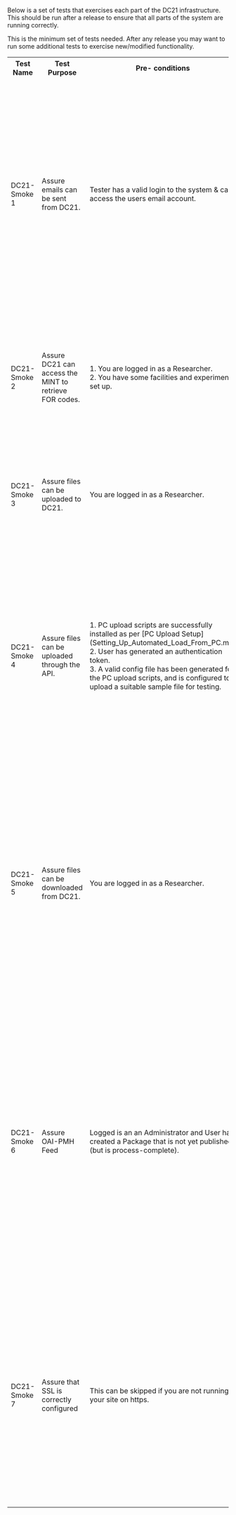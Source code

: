 Below is a set of tests that exercises each part of the DC21 infrastructure. This should be run after a release to ensure that all parts of the system are running correctly.

This is the minimum set of tests needed. After any release you may want to run some additional tests to exercise new/modified functionality.

<table>
<tr>
<th>Test Name</th>
<th>Test Purpose</th>
<th>Pre- conditions</th>
<th>Test      Steps</th>
<th>Expected Results</th>
</tr>
<td>DC21-Smoke 1</td>
<td>Assure emails can be sent from DC21.</td>
<td>Tester has a valid login to the system & can access the users email account.</td>
<td>1. Go to the home page (ensure your are not already logged in).<br>
2. Click “Forgot your password?” button.<br>
3. Enter your user’s email address & click “Send me reset password”.<br>
</td>
<td>1. User should receive an email with a link to reset their password.<br>
2. User can click the link in the email and is taken to the change your password screen<br/>
Note: for the purposes of this test you do not need to actually reset your password, we just want to check that emails can be sent.
</td>
</tr>
<tr>
<td>DC21-Smoke 2</td>
<td>Assure DC21 can access the MINT to retrieve FOR codes.</td>
<td>1. You are logged in as a Researcher.<br/>
2. You have some facilities and experiments set up.</td>
<td>
1. Click "Facilities" tab<br/>
2. Click on an existing facility<br/>
3. Click on an existing experiment<br/>
4. Click 'Edit Experiment'
</td>
<td>
1. The FOR codes dropdown is populated.<br/>
2. The second and third level FOR code dropdowns are populated after the previous one is selected.
</tr>
<tr>
<td>DC21-Smoke 3</td>
<td>Assure files can be uploaded to DC21.</td>
<td>You are logged in as a Researcher.</td>
<td>
1. Click "Upload"<br/>
2. Select a file type, experiment, tags and enter a description<br/>
3. Select a suitable file to upload<br/>
4. Click Upload
</td>
<td>
1. File is uploaded successfully and can be found via search<br>
Note: you may wish to delete the file afterwards.
</td>
</tr>
<tr>
<td>DC21-Smoke 4</td>
<td>Assure files can be uploaded through the API.</td>
<td>1. PC upload scripts are successfully installed as per [PC Upload Setup](Setting_Up_Automated_Load_From_PC.md)<br>
2. User has generated an authentication token.<br>
3. A valid config file has been generated for the PC upload scripts, and is configured to upload a suitable sample file for testing.
</td>
<td>
1. Run the PC load batch file to upload the file.
</td>
<td>
1. The PC load log file has an entry with details about the file uploaded and a success message.<br>
2. After logging into DC21, you can find the newly uploaded file via search.<br/>
3. The file has the correct metadata and can be downloaded from DC21.<br/>
</td>
</tr>
<tr>
<td>DC21-Smoke 5</td>
<td>Assure files can be downloaded from DC21.</td>
<td>You are logged in as a Researcher.</td>
<td>
1. Go to Explore Data tab.<br/>
2. Search by multiple filters.</br>
3. After a successful search, add one file and click "Download"<br/>
4. Then add multiple files and click "Download"<br/>
</td>
<td>
1. Searches find the correct files.<br/>
2. The selected files can be downloaded. The download zip includes the correct files as well as metadata files relevant to the selected files. Check that file, facility and experiment metadata matches with what is displayed in the web application.
</td>
</tr>
<tr>
<td>DC21-Smoke 6</td>
<td>Assure OAI-PMH Feed</td>
<td>Logged is an an Administrator and User has created a Package that is not yet published (but is process-complete).</td>
<td>1. Go to Package detail page and note PackageID in the url<br>
2. On a terminal<br>
$ ssh devel@(your DC21 Instance url) e.g. ssh devel@jp-dc21-staging.intersect.org.au <br>
$ (enter your devel password) <br>
$ cd /data/dc21-data/unpublished_rif_cs <br>
$ ls (a list of unpublished rif-cs xmlfiles should display, including "rif-cs-(yourpackageID).xml" <br>
3. In DC21 instance, select "Publish" (User should see a success message) <br>
4. In the terminal <br>
$ ls    (your "rif-cs-(yourpackageID)" should no longer display) <br>
$ cd .. <br>
$ cd published_rif_cs <br>
Your "rif-cs-(yourpackageID).xml" should now display in this list.<br>
 </td>
<td>
There are "rif-cs-<ID>.xml" elements present for each published collection.<br>
</tr>
<tr>
<td>DC21-Smoke 7</td>
<td>Assure that SSL is correctly configured</td>
<td>This can be skipped if you are not running your site on https.</td>
<td>
1.Go to https://< DC21-server-url >where < DC21-server-url > is your production server<br>
2. Go to http://< DC21-server-url > where < DC21-server-url > is your production server<br>
</td>
<td>
1. When visiting https://< DC21-server-url >, the home page is displayed. Browser displays padlock or similar to indicate that you are on a secure connection.<br>
2. When visiting http://< DC21-server-url >, you are redirected from http onto https<br>
</tr>
<table>
